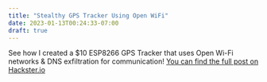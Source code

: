 ```yaml
---
title: "Stealthy GPS Tracker Using Open WiFi"
date: 2023-01-13T00:24:33-07:00
draft: true
---
```

See how I created a $10 ESP8266 GPS Tracker that uses Open Wi-Fi networks & DNS exfiltration for communication!
[You can find the full post on Hackster.io](https://www.hackster.io/alexlynd/dns-driveby-stealthy-gps-tracking-using-open-wi-fi-65730a)
